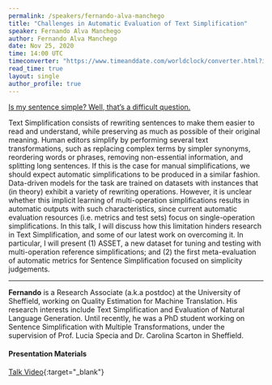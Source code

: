 ```yaml
---
permalink: /speakers/fernando-alva-manchego
title: "Challenges in Automatic Evaluation of Text Simplification"
speaker: Fernando Alva Manchego
author: Fernando Alva Manchego
date: Nov 25, 2020
time: 14:00 UTC
timeconverter: "https://www.timeanddate.com/worldclock/converter.html?iso=20201125T140000&p1=1440&p2=224&p3=179&p4=136&p5=676&p6=33&p7=152"
read_time: true
layout: single
author_profile: true
---
```


<a href="https://lolmythesis.com/" class="one-line">Is my sentence simple? Well, that’s a difficult question.</a>

Text Simplification consists of rewriting sentences to make them easier to read and understand, while preserving as much as possible of their original meaning. Human editors simplify by performing several text transformations, such as replacing complex terms by simpler synonyms, reordering words or phrases, removing non-essential information, and splitting long sentences. If this is the case for manual simplifications, we should expect automatic simplifications to be produced in a similar fashion. Data-driven models for the task are trained on datasets with instances that (in theory) exhibit a variety of rewriting operations. However, it is unclear whether this implicit learning of multi-operation simplifications results in automatic outputs with such characteristics, since current automatic evaluation resources (i.e. metrics and test sets) focus on single-operation simplifications. In this talk, I will discuss how this limitation hinders research in Text Simplification, and some of our latest work on overcoming it. In particular, I will present (1) ASSET, a new dataset for tuning and testing with multi-operation reference simplifications; and (2) the first meta-evaluation of automatic metrics for Sentence Simplification focused on simplicity judgements.

<hr>

**Fernando** is a Research Associate (a.k.a postdoc) at the University of Sheffield, working on Quality Estimation for Machine Translation. His research interests include Text Simplification and Evaluation of Natural Language Generation. Until recently, he was a PhD student working on Sentence Simplification with Multiple Transformations, under the supervision of Prof. Lucia Specia and Dr. Carolina Scarton in Sheffield.

#### Presentation Materials
<i class="fas fa-fw fa-video"></i> [Talk Video](https://www.youtube.com/watch?v=X6yKOedytpo&list=PL0zsOCvKa2iEqmPV6WGhjuP-tsrUy102C){:target="_blank"}  
